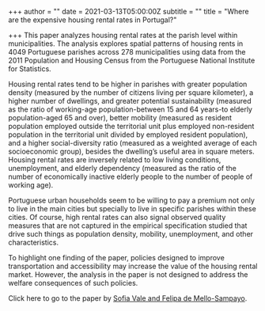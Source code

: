 +++
author = ""
date = 2021-03-13T05:00:00Z
subtitle = ""
title = "Where are the expensive housing rental rates in Portugal?"

+++
This paper analyzes housing rental rates at the parish level within municipalities. The analysis explores spatial patterns of housing rents in 4049 Portuguese parishes across 278 municipalities using data from the 2011 Population and Housing Census from the Portuguese National Institute for Statistics.

Housing rental rates tend to be higher in parishes with greater population density (measured by the number of citizens living per square kilometer), a higher number of dwellings, and greater potential sustainability (measured as the ratio of working-age population-between 15 and 64 years-to elderly population-aged 65 and over), better mobility (measured as resident population employed outside the territorial unit plus employed non-resident population in the territorial unit divided by employed resident population), and a higher social-diversity ratio (measured as a weighted average of each socioeconomic group), besides the dwelling’s useful area in square meters. Housing rental rates are inversely related to low living conditions, unemployment, and elderly dependency (measured as the ratio of the number of economically inactive elderly people to the number of people of working age).

Portuguese urban households seem to be willing to pay a premium not only to live in the main cities but specially to live in specific parishes within these cities. Of course, high rental rates can also signal observed quality measures that are not captured in the empirical specification studied that drive such things as population density, mobility, unemployment, and other characteristics.

To highlight one finding of the paper, policies designed to improve transportation and accessibility may increase the value of the housing rental market. However, the analysis in the paper is not designed to address the welfare consequences of such policies.

Click here to go to the paper by [Sofia Vale and Felipa de Mello-Sampayo](https://www.mdpi.com/2071-1050/13/2/455).